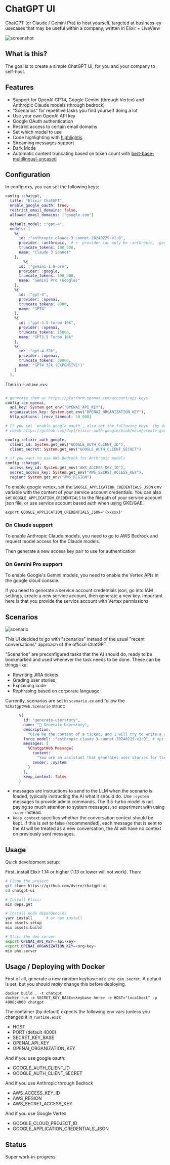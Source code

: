 # ChatGPT UI

ChatGPT (or Claude / Gemini Pro) to host yourself, targeted at business-ey usecases that may be useful within a company, written in Elixir + LiveView

![screenshot](screenshot.png)

## What is this?

The goal is to create a simple ChatGPT UI, for you and your company to self-host.

## Features

- Support for OpenAI GPT4, Google Gemini (through Vertex) and Anthropic Claude models (through bedrock)
- "Scenarios" for repetitive tasks you find yourself doing a lot
- Use your own OpenAI API key
- Google OAuth authentication
- Restrict access to certain email domains
- Set which model to use
- Code highlighting with [highlightjs](https://highlightjs.org/)
- Streaming messages support
- Dark Mode
- Automatic content truncating based on token count with [bert-base-multilingual-uncased](https://huggingface.co/bert-base-multilingual-uncased)

## Configuration

In config.exs, you can set the following keys:

```elixir
config :chatgpt,
  title: "Elixir ChatGPT",
  enable_google_oauth: true,
  restrict_email_domains: false,
  allowed_email_domains: ["google.com"]

  default_model: :"gpt-4",
  models: [
    %{
      id: :"anthropic.claude-3-sonnet-20240229-v1:0",
      provider: :anthropic,  # <- provider can only be :anthropic, :google or :openai currently
      truncate_tokens: 100_000,
      name: "Claude 3 Sonnet"
    },
		%{
      id: :"gemini-1.0-pro",
      provider: :google,
      truncate_tokens: 100_000,
      name: "Gemini Pro (Google)"
    },
    %{
      id: :"gpt-4",
      provider: :openai,
      truncate_tokens: 8000,
      name: "GPT4"
    },
    %{
      id: :"gpt-3.5-turbo-16k",
      provider: :openai,
      truncate_tokens: 15000,
      name: "GPT3.5 Turbo 16k"
    },
    %{
      id: :"gpt-4-32k",
      provider: :openai,
      truncate_tokens: 30000,
      name: "GPT4 32k (EXPENSIVE!)"
    }
  ],
```

Then in `runtime.exs`:

```elixir

# generate them at https://platform.openai.com/account/api-keys
config :ex_openai,
  api_key: System.get_env("OPENAI_API_KEY"),
  organization_key: System.get_env("OPENAI_ORGANIZATION_KEY"),
  http_options: [recv_timeout: 50_000]

# If you set `enable_google_oauth`, also set the following keys: (by default, uses the environment variables)
# check https://github.com/dwyl/elixir-auth-google/blob/main/create-google-app-guide.md on how to get these keys

config :elixir_auth_google,
  client_id: System.get_env("GOOGLE_AUTH_CLIENT_ID"),
  client_secret: System.get_env("GOOGLE_AUTH_CLIENT_SECRET")

# if you want to use AWS Bedrock for Anthropic models
config :chatgpt,
  access_key_id: System.get_env("AWS_ACCESS_KEY_ID"),
  secret_access_key: System.get_env("AWS_SECRET_ACCESS_KEY"),
  region: System.get_env("AWS_REGION")
```

To enable google vertex, set the `GOOGLE_APPLICATION_CREDENTIALS_JSON` env variable with the content of your service account credentials. You can also set `GOOGLE_APPLICATION_CREDENTIALS` to the filepath of your service account json file, or use service account based auth when using GKE/GAE.

```
export GOOGLE_APPLICATION_CREDENTIALS_JSON='{xxxxx}'
```

### On Claude support

To enable Anthropic Claude models, you need to go to AWS Bedrock and request model access for the Claude models.

Then generate a new access key pair to use for authentication

### On Gemini Pro support

To enable Google's Gemini models, you need to enable the Vertex APIs in the google cloud console.

If you need to generate a service account credentials json, go into IAM settings, create a new service account, then generate a new key. Important here is that you provide the service account with Vertex permissions.



## Scenarios

![scenario](scenario.png)

This UI decided to go with "scenarios" instead of the usual "recent conversations" approach of the official ChatGPT.

"Scenarios" are preconfigured tasks that the AI should do, ready to be bookmarked and used whenever the task needs to be done. These can be things like:

- Rewriting JIRA tickets
- Grading user stories
- Explaining code
- Rephrasing based on corporate language

Currently, scenarios are set in `scenario.ex` and follow the `%ChatgptWeb.Scenario` struct:

```elixir
      %{
        id: "generate-userstory",
        name: "📗 Generate Userstory",
        description:
          "Give me the content of a ticket, and I will try to write a user story for you!",
        force_model: :"anthropic.claude-3-sonnet-20240229-v1:0", # optional, if you want a specific scenario to always go through a specific model. Model has to be in `models` config
        messages: [
          %ChatgptWeb.Message{
            content:
              "You are an assistant that generates user stories for tickets. First, take the inputted text and give a summary if the entered text is a good userstory or not, with explanation why.\nThen, generate a proper user-story with the inputted text in the format of 'As a X, I want to Y, so that I can Z'.",
            sender: :system
          }
        ],
        keep_context: false
      }
```

- messages are instructions to send to the LLM when the scenario is loaded, typically instructing the AI what it should do. Use `:system` messages to provide admin commands. The 3.5-turbo model is not paying so much attention to system messages, so experiment with using `:user` instead.
- `keep_context` specifies whether the conversation context should be kept. If this is set to false (recommended), each message that is sent to the AI will be treated as a new conversation, the AI will have no context on previously sent messages.

## Usage

Quick development setup:

First, install Elixir 1.14 or higher (1.13 or lower will not work).  Then:

```bash
# Clone the project
git clone https://github.com/dvcrn/chatgpt-ui
cd chatgpt-ui

# Install Elixir
mix deps.get

# Install node dependencies
yarn install      # or npm install
mix assets.setup
mix assets.build

# Start the dev server
export OPENAI_API_KEY=<api-key>
export OPENAI_ORGANIZATION_KEY=<org-key>
mix phx.server
```

## Usage / Deploying with Docker

First of all, generate a new random keybase: `mix phx.gen.secret`. A default is set, but you should _really_ change this before deploying.

```
docker build . -t chatgpt
docker run -e SECRET_KEY_BASE=<keybase here> -e HOST="localhost" -p 4000:4000 chatgpt
```

The container (by default) expects the following env vars (unless you changed it in `runtime.exs`):

- HOST
- PORT (default 4000)
- SECRET_KEY_BASE
- OPENAI_API_KEY
- OPENAI_ORGANIZATION_KEY

And if you use google oauth:

- GOOGLE_AUTH_CLIENT_ID
- GOOGLE_AUTH_CLIENT_SECRET

And if you use Anthropic through Bedrock
- AWS_ACCESS_KEY_ID
- AWS_REGION
- AWS_SECRET_ACCESS_KEY

And if you use Google Vertex

- GOOGLE_CLOUD_PROJECT_ID
- GOOGLE_APPLICATION_CREDENTIALS_JSON

## Status

Super work-in-progress
